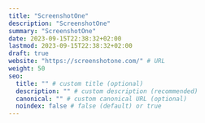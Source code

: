 ```yaml
---
title: "ScreenshotOne"
description: "ScreenshotOne"
summary: "ScreenshotOne"
date: 2023-09-15T22:38:32+02:00
lastmod: 2023-09-15T22:38:32+02:00
draft: true
website: "https://screenshotone.com/" # URL
weight: 50
seo:
  title: "" # custom title (optional)
  description: "" # custom description (recommended)
  canonical: "" # custom canonical URL (optional)
  noindex: false # false (default) or true
---
```

